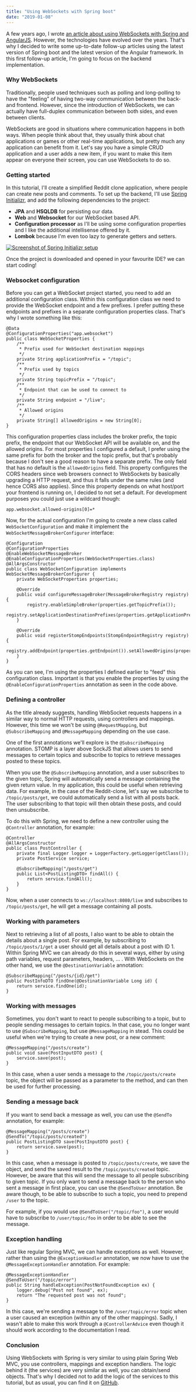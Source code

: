 ```yaml
---
title: "Using WebSockets with Spring boot"
date: "2019-01-08"
---
```


A few years ago, I wrote [an article about using WebSockets with Spring and AngularJS](https://wordpress.g00glen00b.be/spring-websockets/). However, the technologies have evolved over the years. That's why I decided to write some up-to-date follow-up articles using the latest version of Spring boot and the latest version of the Angular framework. In this first follow-up article, I'm going to focus on the backend implementation.

### Why WebSockets

Traditionally, people used techniques such as polling and long-polling to have the "feeling" of having two-way communication between the back- and frontend. However, since the introduction of WebSockets, we can actually have full-duplex communication between both sides, and even between clients.

WebSockets are good in situations where communication happens in both ways. When people think about that, they usually think about chat applications or games or other real-time applications, but pretty much any application can benefit from it. Let's say you have a simple CRUD application and a user adds a new item, if you want to make this item appear on everyone their screen, you can use WebSockets to do so.

### Getting started

In this tutorial, I'll create a simplified Reddit clone application, where people can create new posts and comments. To set up the backend, I'll use [Spring Initializr](https://start.spring.io/), and add the following dependencies to the project:

- **JPA** and **HSQLDB** for persisting our data.
- **Web** and **Websocket** for our WebSocket based API.
- **Configuration processor** as I'll be using some configuration properties and I like the additional intellisense offered by it.
- **Lombok** because I'm even too lazy to generate getters and setters.

[![Screenshot of Spring Initializr setup](images/Screenshot-2018-08-24-19.52.36.png)](https://wordpress.g00glen00b.be/wp-content/uploads/2018/08/Screenshot-2018-08-24-19.52.36.png)

Once the project is downloaded and opened in your favourite IDE? we can start coding!

### Websocket configuration

Before you can get a WebSocket project started, you need to add an additional configuration class. Within this configuration class we need to provide the WebSocket endpoint and a few prefixes. I prefer putting these endpoints and prefixes in a separate configuration properties class. That's why I wrote something like this:

```
@Data
@ConfigurationProperties("app.websocket")
public class WebSocketProperties {
    /**
     * Prefix used for WebSocket destination mappings
     */
    private String applicationPrefix = "/topic";
    /**
     * Prefix used by topics
     */
    private String topicPrefix = "/topic";
    /**
     * Endpoint that can be used to connect to
     */
    private String endpoint = "/live";
    /**
     * Allowed origins
     */
    private String[] allowedOrigins = new String[0];
}
```

This configuration properties class includes the broker prefix, the topic prefix, the endpoint that our WebSocket API will be available on, and the allowed origins. For most properties I configured a default, I prefer using the same prefix for both the broker and the topic prefix, but that's probably because I don't see a good reason to have a separate prefix. The only field that has no default is the `allowedOrigins` field. This property configures the CORS headers since web browsers connect to WebSockets by basically upgrading a HTTP request, and thus it falls under the same rules (and hence CORS also applies). Since this property depends on what host/port your frontend is running on, I decided to not set a default. For development purposes you could just use a wildcard though:

```
app.websocket.allowed-origins[0]=*
```

Now, for the actual configuration I'm going to create a new class called `WebSocketConfiguration` and make it implement the `WebSocketMessageBrokerConfigurer` interface:

```
@Configuration
@ConfigurationProperties
@EnableWebSocketMessageBroker
@EnableConfigurationProperties(WebSocketProperties.class)
@AllArgsConstructor
public class WebSocketConfiguration implements WebSocketMessageBrokerConfigurer {
    private WebSocketProperties properties;

    @Override
    public void configureMessageBroker(MessageBrokerRegistry registry) {
        registry.enableSimpleBroker(properties.getTopicPrefix());
        registry.setApplicationDestinationPrefixes(properties.getApplicationPrefix());
    }

    @Override
    public void registerStompEndpoints(StompEndpointRegistry registry) {
        registry.addEndpoint(properties.getEndpoint()).setAllowedOrigins(properties.getAllowedOrigins()).withSockJS();
    }
}
```

As you can see, I'm using the properties I defined earlier to "feed" this configuration class. Important is that you enable the properties by using the `@EnableConfigurationProperties` annotation as seen in the code above.

### Defining a controller

As the title already suggests, handling WebSocket requests happens in a similar way to normal HTTP requests, using controllers and mappings. However, this time we won't be using `@RequestMapping`, but `@SubscribeMapping` and `@MessageMapping` depending on the use case.

One of the first annotations we'll explore is the `@SubscribeMapping` annotation. STOMP is a layer above SockJS that allows users to send messages to certain topics and subscribe to topics to retrieve messages posted to these topics.

When you use the `@SubscribeMapping` annotation, and a user subscribes to the given topic, Spring will automatically send a message containing the given return value. In my application, this could be useful when retrieving data. For example, in the case of the Reddit-clone, let's say we subscribe to `/topic/posts/get`, we could automatically send a list with all posts back. The user subscribing to that topic will then obtain these posts, and could then unsubscribe.

To do this with Spring, we need to define a new controller using the `@Controller` annotation, for example:

```
@Controller
@AllArgsConstructor
public class PostController {
    private final Logger logger = LoggerFactory.getLogger(getClass());
    private PostService service;

    @SubscribeMapping("/posts/get")
    public List<PostListingDTO> findAll() {
        return service.findAll();
    }
}
```

Now, when a user connects to `ws://localhost:8080/live` and subscribes to `/topic/posts/get`, he will get a message containing all posts.

### Working with parameters

Next to retrieving a list of all posts, I also want to be able to obtain the details about a single post. For example, by subscribing to `/topic/posts/1/get` a user should get all details about a post with ID 1. Within Spring MVC we can already do this in several ways, either by using path variables, request parameters, headers, ... . With WebSockets on the other hand, we use the `@DestinationVariable` annotation:

```
@SubscribeMapping("/posts/{id}/get")
public PostInfoDTO findOne(@DestinationVariable Long id) {
    return service.findOne(id);
}
```

### Working with messages

Sometimes, you don't want to react to people subscribing to a topic, but to people sending messages to certain topics. In that case, you no longer want to use `@SubscribeMapping`, but use `@MessageMapping` in stead. This could be useful when we're trying to create a new post, or a new comment:

```
@MessageMapping("/posts/create")
public void save(PostInputDTO post) {
    service.save(post);
}
```

In this case, when a user sends a message to the `/topic/posts/create` topic, the object will be passed as a parameter to the method, and can then be used for further processing.

### Sending a message back

If you want to send back a message as well, you can use the `@SendTo` annotation, for example:

```
@MessageMapping("/posts/create")
@SendTo("/topic/posts/created")
public PostListingDTO save(PostInputDTO post) {
    return service.save(post);
}
```

In this case, when a message is posted to `/topic/posts/create`, we save the object, and send the saved result to the `/topic/posts/created` topic. However, be aware that this will send the message to all people subscribing to given topic. If you only want to send a message back to the person who sent a message in first place, you can use the `@SendToUser` annotation. Be aware though, to be able to subscribe to such a topic, you need to prepend `/user` to the topic.

For example, if you would use `@SendToUser("/topic/foo")`, a user would have to subscribe to `/user/topic/foo` in order to be able to see the message.

### Exception handling

Just like regular Spring MVC, we can handle exceptions as well. However, rather than using the `@ExceptionHandler` annotation, we now have to use the `@MessageExceptionHandler` annotation. For example:

```
@MessageExceptionHandler
@SendToUser("/topic/error")
public String handleException(PostNotFoundException ex) {
    logger.debug("Post not found", ex);
    return "The requested post was not found";
}
```

In this case, we're sending a message to the `/user/topic/error` topic when a user caused an exception (within any of the other mappings). Sadly, I wasn't able to make this work through a `@ControllerAdvice` even though it should work according to the documentation I read.

### Conclusion

Using WebSockets with Spring is very similar to using plain Spring Web MVC, you use controllers, mappings and exception handlers. The logic behind it (the services) are very similar as well, you can obtain/send objects. That's why I decided not to add the logic of the services to this tutorial, but as usual, you can find it on [GitHub](https://github.com/g00glen00b/spring-boot-angular-websockets/tree/master/spring-boot-websockets-api).
